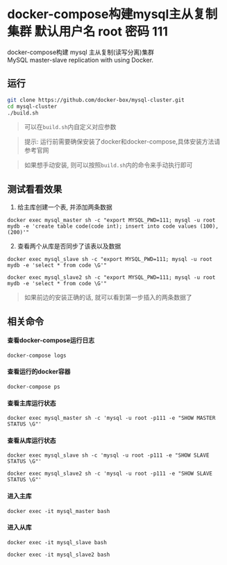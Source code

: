 docker-compose构建mysql主从复制集群   默认用户名 root  密码  111
========================
docker-compose构建 mysql 主从复制(读写分离)集群  
MySQL master-slave replication with using Docker. 

## 运行
```bash
git clone https://github.com/docker-box/mysql-cluster.git
cd mysql-cluster
./build.sh
```
> 可以在`build.sh`内自定义对应参数  

> 提示: 运行前需要确保安装了docker和docker-compose,具体安装方法请参考官网  

> 如果想手动安装, 则可以按照`build.sh`内的命令来手动执行即可  

## 测试看看效果
1. 给主库创建一个表, 并添加两条数据
```
docker exec mysql_master sh -c "export MYSQL_PWD=111; mysql -u root mydb -e 'create table code(code int); insert into code values (100), (200)'"
```
2. 查看两个从库是否同步了该表以及数据
```
docker exec mysql_slave sh -c "export MYSQL_PWD=111; mysql -u root mydb -e 'select * from code \G'"
```
```
docker exec mysql_slave2 sh -c "export MYSQL_PWD=111; mysql -u root mydb -e 'select * from code \G'"
```
> 如果前边的安装正确的话, 就可以看到第一步插入的两条数据了  

## 相关命令

#### 查看docker-compose运行日志
```
docker-compose logs
```

#### 查看运行的docker容器
```
docker-compose ps
```

#### 查看主库运行状态

```
docker exec mysql_master sh -c 'mysql -u root -p111 -e "SHOW MASTER STATUS \G"'
```

#### 查看从库运行状态
```
docker exec mysql_slave sh -c 'mysql -u root -p111 -e "SHOW SLAVE STATUS \G"'
```
```
docker exec mysql_slave2 sh -c 'mysql -u root -p111 -e "SHOW SLAVE STATUS \G"'
```

#### 进入主库

```
docker exec -it mysql_master bash
```

#### 进入从库

```
docker exec -it mysql_slave bash
```

```
docker exec -it mysql_slave2 bash
```
